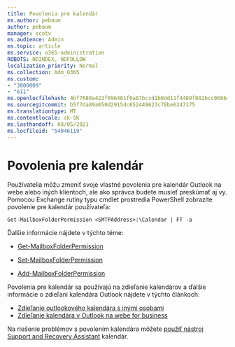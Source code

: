 ```yaml
---
title: Povolenia pre kalendár
ms.author: pebaum
author: pebaum
manager: scotv
ms.audience: Admin
ms.topic: article
ms.service: o365-administration
ROBOTS: NOINDEX, NOFOLLOW
localization_priority: Normal
ms.collection: Adm_O365
ms.custom:
- "3800009"
- "611"
ms.openlocfilehash: 4bf7680a422f096401f0a87bccd1b8dd11f4489f882bcc06864e37d6a248438c
ms.sourcegitcommit: b5f7da89a650d2915dc652449623c78be6247175
ms.translationtype: MT
ms.contentlocale: sk-SK
ms.lasthandoff: 08/05/2021
ms.locfileid: "54046119"
---
```

# <a name="calendar-permissions"></a>Povolenia pre kalendár

Používatelia môžu zmeniť svoje vlastné povolenia pre kalendár Outlook na webe alebo iných klientoch, ale ako správca budete musieť preskúmať aj vy.  
Pomocou Exchange rutiny typu cmdlet prostredia PowerShell zobrazíte povolenie pre kalendár používateľa:

`Get-MailboxFolderPermission <SMTPAddress>:\Calendar | FT -a`

Ďalšie informácie nájdete v týchto téme:

- [Get-MailboxFolderPermission](https://docs.microsoft.com/powershell/module/exchange/get-mailboxfolderpermission?view=exchange-ps)

- [Set-MailboxFolderPermission](https://docs.microsoft.com/powershell/module/exchange/set-mailboxfolderpermission?view=exchange-ps)

- [Add-MailboxFolderPermission](https://office.visualstudio.com/DefaultCollection/MAX/_queries/query/Add-MailboxFolderPermission)

Povolenia pre kalendár sa používajú na zdieľanie kalendárov a ďalšie informácie o zdieľaní kalendára Outlook nájdete v týchto článkoch:

- [Zdieľanie outlookového kalendára s inými osobami](https://support.office.com/article/353ed2c1-3ec5-449d-8c73-6931a0adab88)
- [Zdieľanie kalendára v Outlook na webe for business](https://support.office.com/article/7ecef8ae-139c-40d9-bae2-a23977ee58d5)

Na riešenie problémov s povolením kalendára môžete [použiť nástroj Support and Recovery Assistant](https://support.microsoft.com/office/e90bb691-c2a7-4697-a94f-88836856c72f) kalendár.